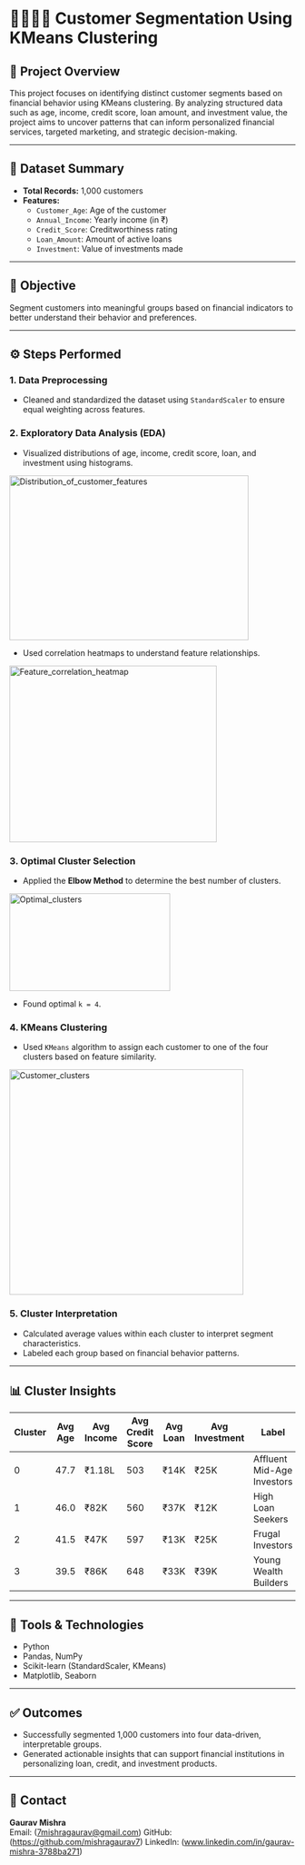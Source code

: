 # 👨‍👩‍👧‍👦 Customer Segmentation Using KMeans Clustering

## 📌 Project Overview
This project focuses on identifying distinct customer segments based on financial behavior using KMeans clustering. By analyzing structured data such as age, income, credit score, loan amount, and investment value, the project aims to uncover patterns that can inform personalized financial services, targeted marketing, and strategic decision-making.

----

## 📂 Dataset Summary
- **Total Records:** 1,000 customers
- **Features:**
  - `Customer_Age`: Age of the customer
  - `Annual_Income`: Yearly income (in ₹)
  - `Credit_Score`: Creditworthiness rating
  - `Loan_Amount`: Amount of active loans
  - `Investment`: Value of investments made

----

## 🎯 Objective
Segment customers into meaningful groups based on financial indicators to better understand their behavior and preferences.

----

## ⚙️ Steps Performed

### 1. Data Preprocessing
- Cleaned and standardized the dataset using `StandardScaler` to ensure equal weighting across features.

### 2. Exploratory Data Analysis (EDA)
- Visualized distributions of age, income, credit score, loan, and investment using histograms.
<img width="421" height="290" alt="Distribution_of_customer_features" src="https://github.com/user-attachments/assets/076b989e-9b1e-4584-8d8b-ec62ece3a5f6" />

- Used correlation heatmaps to understand feature relationships.
<img width="365" height="311" alt="Feature_correlation_heatmap" src="https://github.com/user-attachments/assets/5e33ce0d-5cb6-46dd-a834-b19ddfc84b7e" />


### 3. Optimal Cluster Selection
- Applied the **Elbow Method** to determine the best number of clusters.
<img width="283" height="172" alt="Optimal_clusters" src="https://github.com/user-attachments/assets/97a6fd16-f3df-4aea-b471-61fb4ed0634b" />

- Found optimal `k = 4`.

### 4. KMeans Clustering
- Used `KMeans` algorithm to assign each customer to one of the four clusters based on feature similarity.
<img width="412" height="397" alt="Customer_clusters" src="https://github.com/user-attachments/assets/dc320e29-abb3-4800-8e04-43630a59fccb" />


### 5. Cluster Interpretation
- Calculated average values within each cluster to interpret segment characteristics.
- Labeled each group based on financial behavior patterns.

----

## 📊 Cluster Insights

| Cluster | Avg Age | Avg Income | Avg Credit Score | Avg Loan | Avg Investment | Label |
|---------|---------|------------|------------------|----------|----------------|-------|
| 0       | 47.7    | ₹1.18L     | 503              | ₹14K     | ₹25K           | Affluent Mid-Age Investors |
| 1       | 46.0    | ₹82K       | 560              | ₹37K     | ₹12K           | High Loan Seekers |
| 2       | 41.5    | ₹47K       | 597              | ₹13K     | ₹25K           | Frugal Investors |
| 3       | 39.5    | ₹86K       | 648              | ₹33K     | ₹39K           | Young Wealth Builders |

----
## 🧰 Tools & Technologies
- Python
- Pandas, NumPy
- Scikit-learn (StandardScaler, KMeans)
- Matplotlib, Seaborn

----

## ✅ Outcomes
- Successfully segmented 1,000 customers into four data-driven, interpretable groups.
- Generated actionable insights that can support financial institutions in personalizing loan, credit, and investment products.

----

## 👤 Contact
**Gaurav Mishra**  
Email: (7mishragaurav@gmail.com)
GitHub: (https://github.com/mishragaurav7)
LinkedIn: (www.linkedin.com/in/gaurav-mishra-3788ba271)

